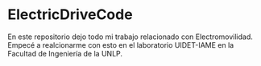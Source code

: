 # ElectricDriveCode
En este repositorio dejo todo mi trabajo relacionado con Electromovilidad. Empecé a realcionarme con esto en el laboratorio UIDET-IAME en la Facultad de Ingeniería de la UNLP.
